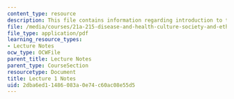 ```yaml
---
content_type: resource
description: This file contains information regarding introduction to the course.
file: /media/courses/21a-215-disease-and-health-culture-society-and-ethics-spring-2012/2dba6ed11486083a0e74c60ac08e55d5_MIT21A_215S12_lecture_01.pdf
file_type: application/pdf
learning_resource_types:
- Lecture Notes
ocw_type: OCWFile
parent_title: Lecture Notes
parent_type: CourseSection
resourcetype: Document
title: Lecture 1 Notes
uid: 2dba6ed1-1486-083a-0e74-c60ac08e55d5
---
```

